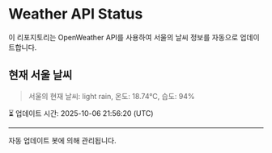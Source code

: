 
# Weather API Status

이 리포지토리는 OpenWeather API를 사용하여 서울의 날씨 정보를 자동으로 업데이트합니다.

## 현재 서울 날씨
> 서울의 현재 날씨: light rain, 온도: 18.74°C, 습도: 94%

⏳ 업데이트 시간: 2025-10-06 21:56:20 (UTC)

---
자동 업데이트 봇에 의해 관리됩니다.
